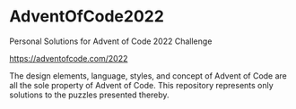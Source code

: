 # AdventOfCode2022

Personal Solutions for Advent of Code 2022 Challenge

https://adventofcode.com/2022

The design elements, language, styles, and concept of Advent of Code are all the sole property of Advent of Code. This repository represents only solutions to the puzzles presented thereby.

